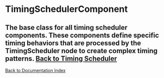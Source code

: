 # TimingSchedulerComponent
The base class for all timing scheduler components. These components define specific timing behaviors that are processed by the TimingScheduler node to create complex timing patterns.
[Back to Timing Scheduler](timing_scheduler.md)
---
[Back to Documentation Index](_sidebar.md)
